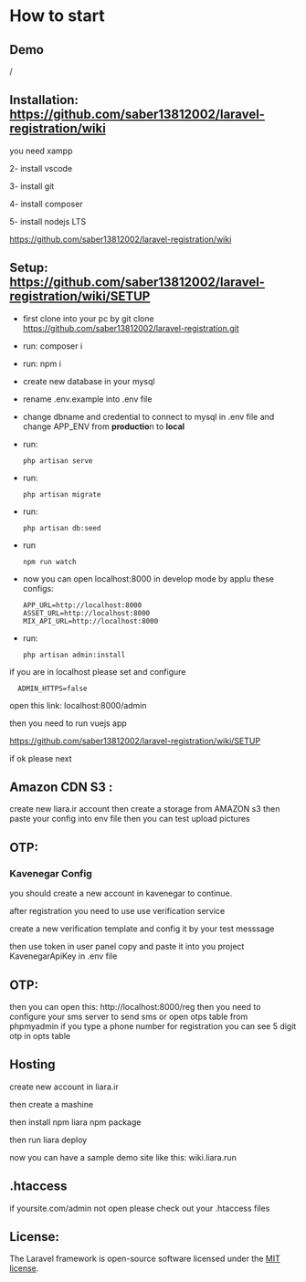 # How to start


## Demo

/

## Installation: https://github.com/saber13812002/laravel-registration/wiki

you need xampp 

2- install vscode 

3- install git

4- install composer

5- install nodejs LTS

https://github.com/saber13812002/laravel-registration/wiki

## Setup: https://github.com/saber13812002/laravel-registration/wiki/SETUP

- first clone into your pc by git clone https://github.com/saber13812002/laravel-registration.git
- run: composer i
- run: npm i
- create new database in your mysql
- rename .env.example into .env file
- change dbname and credential to connect to mysql in .env file and change APP_ENV from **productio**n to **local**
- run: 

      php artisan serve

- run: 

      php artisan migrate
        
- run: 

      php artisan db:seed
        
        
- run 

      npm run watch
      
- now you can open localhost:8000 in develop mode by applu these configs:

      APP_URL=http://localhost:8000
      ASSET_URL=http://localhost:8000
      MIX_API_URL=http://localhost:8000

- run: 

      php artisan admin:install

if you are in localhost please set and configure 

      ADMIN_HTTPS=false
    
open this link: localhost:8000/admin

then you need to run vuejs app


https://github.com/saber13812002/laravel-registration/wiki/SETUP

if ok please next

## Amazon CDN S3 :

create new liara.ir account 
then create a storage from AMAZON s3
then paste your config into env file
then you can test upload pictures


## OTP:

### Kavenegar Config

you should create a new account in kavenegar to continue.

after registration you need to use use verification service

create a new verification template and config it by your test messsage 

then use token in user panel copy and paste it into you project KavenegarApiKey in .env file

## OTP:

then you can open this: http://localhost:8000/reg
then you need to configure your sms server to send sms or open otps table from phpmyadmin
if you type a phone number for registration you can see 5 digit otp in opts table

## Hosting

create new account in liara.ir

then create a mashine

then install npm liara npm package

then run liara deploy

now you can have a sample demo site like this: wiki.liara.run


## .htaccess

if yoursite.com/admin not open please check out your .htaccess files 

## License:

The Laravel framework is open-source software licensed under the [MIT license](https://opensource.org/licenses/MIT).
